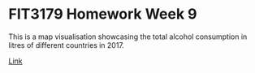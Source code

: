 # FIT3179 Homework Week 9 

This is a map visualisation showcasing the total alcohol consumption in litres of different countries in 2017.

[Link](https://itsashleyooi.github.io/winehomework/)
